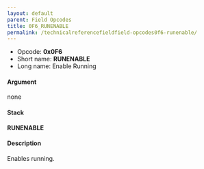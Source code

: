 ```yaml
---
layout: default
parent: Field Opcodes
title: 0F6_RUNENABLE
permalink: /technicalreferencefieldfield-opcodes0f6-runenable/
---
```


-   Opcode: **0x0F6**
-   Short name: **RUNENABLE**
-   Long name: Enable Running

#### Argument

none

#### Stack

  
**RUNENABLE**

#### Description

Enables running.
